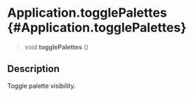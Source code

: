Application.togglePalettes {#Application.togglePalettes}
==========================

> void **togglePalettes** ()

Description
-----------

Toggle palette visibility.
